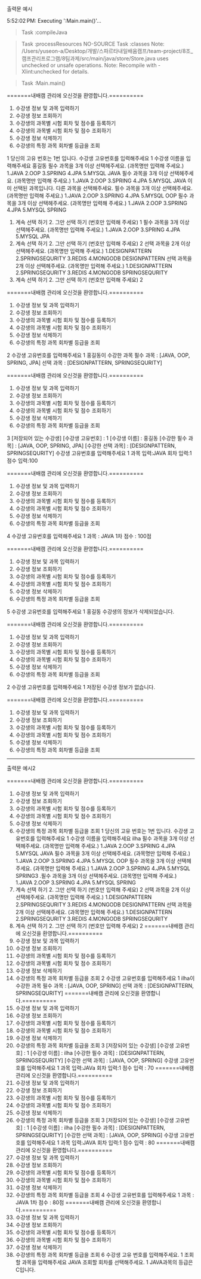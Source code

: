 출력문 예시



5:52:02 PM: Executing ':Main.main()'...


> Task :compileJava

> Task :processResources NO-SOURCE
> Task :classes
Note: /Users/yuseon-a/Desktop/개발/스파르타내일배움캠프/team-project/8조_캠프관리프로그램/8팀과제/src/main/java/store/Store.java uses unchecked or unsafe operations.
Note: Recompile with -Xlint:unchecked for details.

> Task :Main.main()

=======내배캠 관리에 오신것을 환영합니다.==========
1. 수강생 정보 및 과목 입력하기
2. 수강생 정보 조회하기
3. 수강생의 과목별 시험 회차 및 점수를 등록하기
4. 수강생의 과목별 시험 회차 및 점수 조회하기
5. 수강생 정보 삭제하기
6. 수강생의 특정 과목 회차별 등급을 조회

1
당신의 고유 번호는 1번 입니다.
수강생 고유번호를 입력해주세요
1
수강생 이름을 입력해주세요
홍길동
필수 과목을 3개 이상 선택헤주세요. (과목명만 입력해 주세요.)
1.JAVA
2.OOP
3.SPRING
4.JPA
5.MYSQL
JAVA
필수 과목을 3개 이상 선택헤주세요. (과목명만 입력해 주세요.)
1.JAVA
2.OOP
3.SPRING
4.JPA
5.MYSQL
JAVA
이미 선택된 과목입니다. 다른 과목을 선택해주세요.
필수 과목을 3개 이상 선택헤주세요. (과목명만 입력해 주세요.)
1.JAVA
2.OOP
3.SPRING
4.JPA
5.MYSQL
OOP
필수 과목을 3개 이상 선택헤주세요. (과목명만 입력해 주세요.)
1.JAVA
2.OOP
3.SPRING
4.JPA
5.MYSQL
SPRING
1. 계속 선택 하기   2. 그만 선택 하기  (번호만 입력해 주세요)
1
필수 과목을 3개 이상 선택헤주세요. (과목명만 입력해 주세요.)
1.JAVA
2.OOP
3.SPRING
4.JPA
5.MYSQL
JPA
1. 계속 선택 하기   2. 그만 선택 하기  (번호만 입력해 주세요)
2
선택 과목을 2개 이상 선택헤주세요.  (과목명만 입력해 주세요.)
1.DESIGNPATTERN
2.SPRINGSEQURITY
3.REDIS
4.MONGODB
DESIGNPATTERN
선택 과목을 2개 이상 선택헤주세요.  (과목명만 입력해 주세요.)
1.DESIGNPATTERN
2.SPRINGSEQURITY
3.REDIS
4.MONGODB
SPRINGSEQURITY
1. 계속 선택 하기   2. 그만 선택 하기  (번호만 입력해 주세요)
2

=======내배캠 관리에 오신것을 환영합니다.==========
1. 수강생 정보 및 과목 입력하기
2. 수강생 정보 조회하기
3. 수강생의 과목별 시험 회차 및 점수를 등록하기
4. 수강생의 과목별 시험 회차 및 점수 조회하기
5. 수강생 정보 삭제하기
6. 수강생의 특정 과목 회차별 등급을 조회

2
수강생 고유번호를 입력해주세요
1
홍길동이 수강한 과목
필수 과목 : [JAVA, OOP, SPRING, JPA]
선택 과목 : [DESIGNPATTERN, SPRINGSEQURITY]

=======내배캠 관리에 오신것을 환영합니다.==========
1. 수강생 정보 및 과목 입력하기
2. 수강생 정보 조회하기
3. 수강생의 과목별 시험 회차 및 점수를 등록하기
4. 수강생의 과목별 시험 회차 및 점수 조회하기
5. 수강생 정보 삭제하기
6. 수강생의 특정 과목 회차별 등급을 조회

3
[저장되어 있는 수강생]
[수강생 고유번호] : 1 [수강생 이름] : 홍길동
[수강한 필수 과목] : [JAVA, OOP, SPRING, JPA]
[수강한 선택 과목] : [DESIGNPATTERN, SPRINGSEQURITY]
수강생 고유번호를 입력해주세요
1
과목 입력:JAVA
회차 입력:1
점수 입력:100

=======내배캠 관리에 오신것을 환영합니다.==========
1. 수강생 정보 및 과목 입력하기
2. 수강생 정보 조회하기
3. 수강생의 과목별 시험 회차 및 점수를 등록하기
4. 수강생의 과목별 시험 회차 및 점수 조회하기
5. 수강생 정보 삭제하기
6. 수강생의 특정 과목 회차별 등급을 조회

4
수강생 고유번호를 입력해주세요
1
과목 : JAVA
1차 점수 : 100점

=======내배캠 관리에 오신것을 환영합니다.==========
1. 수강생 정보 및 과목 입력하기
2. 수강생 정보 조회하기
3. 수강생의 과목별 시험 회차 및 점수를 등록하기
4. 수강생의 과목별 시험 회차 및 점수 조회하기
5. 수강생 정보 삭제하기
6. 수강생의 특정 과목 회차별 등급을 조회
   
5
수강생 고유번호를 입력해주세요
1
홍길동 수강생의 정보가 삭제되었습니다.

=======내배캠 관리에 오신것을 환영합니다.==========
1. 수강생 정보 및 과목 입력하기
2. 수강생 정보 조회하기
3. 수강생의 과목별 시험 회차 및 점수를 등록하기
4. 수강생의 과목별 시험 회차 및 점수 조회하기
5. 수강생 정보 삭제하기
6. 수강생의 특정 과목 회차별 등급을 조회

2
수강생 고유번호를 입력해주세요
1
저장된 수강생 정보가 없습니다.

=======내배캠 관리에 오신것을 환영합니다.==========
1. 수강생 정보 및 과목 입력하기
2. 수강생 정보 조회하기
3. 수강생의 과목별 시험 회차 및 점수를 등록하기
4. 수강생의 과목별 시험 회차 및 점수 조회하기
5. 수강생 정보 삭제하기
6. 수강생의 특정 과목 회차별 등급을 조회

--------------------------------------------
출력문 예시2

=======내배캠 관리에 오신것을 환영합니다.==========
1. 수강생 정보 및 과목 입력하기
2. 수강생 정보 조회하기
3. 수강생의 과목별 시험 회차 및 점수를 등록하기
4. 수강생의 과목별 시험 회차 및 점수 조회하기
5. 수강생 정보 삭제하기
6. 수강생의 특정 과목 회차별 등급을 조회
1
당신의 고유 번호는 1번 입니다.
수강생 고유번호를 입력해주세요
1
수강생 이름을 입력해주세요
ilha
필수 과목을 3개 이상 선택헤주세요. (과목명만 입력해 주세요.)
1.JAVA
2.OOP
3.SPRING
4.JPA
5.MYSQL
JAVA
필수 과목을 3개 이상 선택헤주세요. (과목명만 입력해 주세요.)
1.JAVA
2.OOP
3.SPRING
4.JPA
5.MYSQL
OOP
필수 과목을 3개 이상 선택헤주세요. (과목명만 입력해 주세요.)
1.JAVA
2.OOP
3.SPRING
4.JPA
5.MYSQL
SPRING3
.필수 과목을 3개 이상 선택헤주세요. (과목명만 입력해 주세요.)
1.JAVA
2.OOP
3.SPRING
4.JPA
5.MYSQL
SPRING
1. 계속 선택 하기   2. 그만 선택 하기  (번호만 입력해 주세요)
2
선택 과목을 2개 이상 선택헤주세요.  (과목명만 입력해 주세요.)
1.DESIGNPATTERN
2.SPRINGSEQURITY
3.REDIS
4.MONGODB
DESIGNPATTERN
선택 과목을 2개 이상 선택헤주세요.  (과목명만 입력해 주세요.)
1.DESIGNPATTERN
2.SPRINGSEQURITY
3.REDIS
4.MONGODB
SPRINGSEQURITY
1. 계속 선택 하기   2. 그만 선택 하기  (번호만 입력해 주세요)
2
=======내배캠 관리에 오신것을 환영합니다.==========
1. 수강생 정보 및 과목 입력하기
2. 수강생 정보 조회하기
3. 수강생의 과목별 시험 회차 및 점수를 등록하기
4. 수강생의 과목별 시험 회차 및 점수 조회하기
5. 수강생 정보 삭제하기
6. 수강생의 특정 과목 회차별 등급을 조회
2
수강생 고유번호를 입력해주세요
1
ilha이 수강한 과목
필수 과목 : [JAVA, OOP, SPRING]
선택 과목 : [DESIGNPATTERN, SPRINGSEQURITY]
=======내배캠 관리에 오신것을 환영합니다.==========
1. 수강생 정보 및 과목 입력하기
2. 수강생 정보 조회하기
3. 수강생의 과목별 시험 회차 및 점수를 등록하기
4. 수강생의 과목별 시험 회차 및 점수 조회하기
5. 수강생 정보 삭제하기
6. 수강생의 특정 과목 회차별 등급을 조회
3
[저장되어 있는 수강생]
[수강생 고유번호] : 1 [수강생 이름] : ilha
[수강한 필수 과목] : [DESIGNPATTERN, SPRINGSEQURITY]
[수강한 선택 과목] : [JAVA, OOP, SPRING]
수강생 고유번호를 입력해주세요
1
과목 입력:JAVa
회차 입력:1
점수 입력 : 70
=======내배캠 관리에 오신것을 환영합니다.==========
1. 수강생 정보 및 과목 입력하기
2. 수강생 정보 조회하기
3. 수강생의 과목별 시험 회차 및 점수를 등록하기
4. 수강생의 과목별 시험 회차 및 점수 조회하기
5. 수강생 정보 삭제하기
6. 수강생의 특정 과목 회차별 등급을 조회
3
[저장되어 있는 수강생]
[수강생 고유번호] : 1 [수강생 이름] : ilha
[수강한 필수 과목] : [DESIGNPATTERN, SPRINGSEQURITY]
[수강한 선택 과목] : [JAVA, OOP, SPRING]
수강생 고유번호를 입력해주세요
1
과목 입력:JAVA
회차 입력:1
점수 입력 : 80
=======내배캠 관리에 오신것을 환영합니다.==========
1. 수강생 정보 및 과목 입력하기
2. 수강생 정보 조회하기
3. 수강생의 과목별 시험 회차 및 점수를 등록하기
4. 수강생의 과목별 시험 회차 및 점수 조회하기
5. 수강생 정보 삭제하기
6. 수강생의 특정 과목 회차별 등급을 조회
4
수강생 고유번호를 입력해주세요
1
과목 : JAVA
1차 점수 : 80점
=======내배캠 관리에 오신것을 환영합니다.==========
1. 수강생 정보 및 과목 입력하기
2. 수강생 정보 조회하기
3. 수강생의 과목별 시험 회차 및 점수를 등록하기
4. 수강생의 과목별 시험 회차 및 점수 조회하기
5. 수강생 정보 삭제하기
6. 수강생의 특정 과목 회차별 등급을 조회
6
수강생 고유 번호를 입력해주세요.
1
조회할 과목을 입력해주세요
JAVA
조회할 회차를 선택해주세요.
1
JAVA과목의 등급은 C입니다.
















